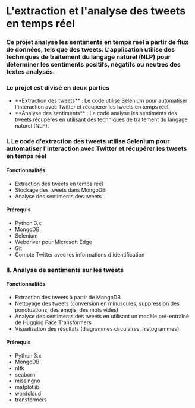 <!DOCTYPE html>
<html>
    <body>
        <h1>L'extraction et l'analyse des tweets en temps réel</h1>
        <p>
            <h3>Ce projet analyse les sentiments en temps réel à partir de flux de données, tels que des tweets. L'application utilise des techniques de traitement du langage naturel (NLP) pour déterminer les sentiments positifs, négatifs ou neutres des textes analysés.</h3>
          <h3>Le projet est divisé en deux parties</h3>
          <ul>
            <li> **Extraction des tweets** : Le code utilise Selenium pour automatiser l'interaction avec Twitter et récupérer les tweets en temps réel.</li>
            <li> **Analyse des sentiments** : Le code analyse les sentiments des tweets récupérés en utilisant des techniques de traitement du langage naturel (NLP).</li>
          </ul>
        </p>
        <p>
        <h3> I. Le code d'extraction des tweets utilise Selenium pour automatiser l'interaction avec Twitter et récupérer les tweets en temps réel</h3>
          <h4>Fonctionnalités</h4>
          <ul>
            <li>Extraction des tweets en temps réel</li>
            <li>Stockage des tweets dans MongoDB</li>
            <li>Analyse des sentiments des tweets</li>
          </ul>
          <h4>Prérequis</h4>
          <ul>
            <li>Python 3.x</li>
            <li>MongoDB</li>
            <li>Selenium</li>
            <li>Webdriver pour Microsoft Edge</li>
            <li>Git</li>
            <li>Compte Twitter avec les informations d'identification</li>
          </ul>
        </p>
        <h3> II. Analyse de sentiments sur les tweets</h3>
         <h4>Fonctionnalités</h4>
           <ul>
            <li>Extraction des tweets à partir de MongoDB</li>
            <li>Nettoyage des tweets (conversion en minuscules, suppression des ponctuations, des emojis, des mots vides)</li>
            <li>Analyse des sentiments des tweets en utilisant un modèle pré-entraîné de Hugging Face Transformers</li>
            <li>Visualisation des résultats (diagrammes circulaires, histogrammes)</li>
           </ul>
          <p>
         <h4>Prérequis</h4>
          <ul>
            <li>Python 3.x</li>
            <li>MongoDB</li>
            <li>nltk</li>
            <li>seaborn</li>
            <li>missingno</li>
            <li>matplotlib</li>
            <li>wordcloud</li>
            <li>transformers</li>
          </ul>
          </p>
    </body>
</html>
